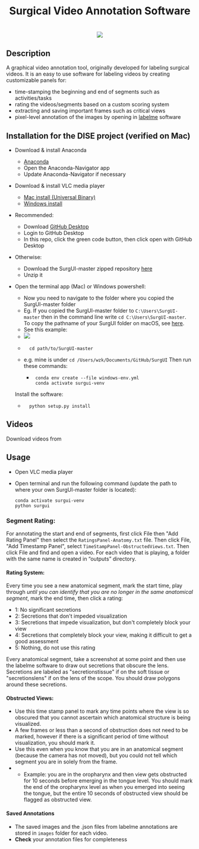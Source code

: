 <h1 align="center">
Surgical Video Annotation Software
</h1> 

<h1 align="center">
  <img src="surgui.png">
</h1>

## Description

A graphical video annotation tool, originally developed for labeling surgical videos. It is an easy to use software for labeling videos by creating customizable panels for:

- time-stamping the beginning and end of segments such as activities/tasks
- rating the videos/segments based on a custom scoring system
- extracting and saving important frames such as critical views
- pixel-level annotation of the images by opening in [labelme](https://github.com/wkentaro/labelme/) software

## Installation for the DISE project (verified on Mac)
- Download \& install Anaconda
  - [Anaconda](https://www.anaconda.com/download/success)
  - Open the Anaconda-Navigator app
  - Update Anaconda-Navigator if necessary
- Download \& install VLC media player
  - [Mac install (Universal Binary)](https://get.videolan.org/vlc/3.0.21/macosx/vlc-3.0.21-universal.dmg) 
  - [Windows install](https://apps.microsoft.com/detail/xpdm1zw6815mqm?ocid=webpdpshare)

- Recommended:
  - Download [GitHub Desktop](https://desktop.github.com/download/)
  - Login to GitHub Desktop
  - In this repo, click the green code button, then click open with GitHub Desktop
- Otherwise:
  - Download the SurgUI-master zipped repository [here](https://github.com/wzkariampuzha/SurgUI/archive/refs/heads/master.zip) 
  - Unzip it

 - Open the terminal app (Mac) or Windows powershell:
    - Now you need to navigate to the folder where you copied the SurgUI-master folder 
    - Eg. If you copied the SurgUI-master folder	 to `C:\Users\SurgUI-master` then in the command line write `cd C:\Users\SurgUI-master`. To copy the pathname of your SurgUI folder on macOS, see [here](https://support.apple.com/en-gb/guide/mac-help/mchlp1774/mac#:~:text=Show%20the%20path%20to%20a,show%20the%20path%20bar%20momentarily.).  
    - See this example: 
    - <img src="change-working-directory-example.png">
    - ```shell
        cd path/to/SurgUI-master
        ```
   - e.g. mine is under `cd /Users/wzk/Documents/GitHub/SurgUI`
    Then run these commands:
     - ```shell
        conda env create --file windows-env.yml
        conda activate surgui-venv
        ```
    Install the software:
    - ```shell
        python setup.py install
      ```

## Videos
Download videos from

## Usage
- Open VLC media player

- Open terminal and run the following command (update the path to where your own SurgUI-master folder is located):
    ```shell
    conda activate surgui-venv
    python surgui
    ```

### Segment Rating:
For annotating the start and end of segments, first click File then "Add Rating Panel" then select the `RatingsPanel-Anatomy.txt` file. Then click File, "Add Timestamp Panel", select `TimeStampPanel-ObstructedViews.txt`. Then click File and find and open a video. For each video that is playing, a folder with the same name is created in “outputs” directory.

#### Rating System: 
Every time you see a new anatomical segment, mark the start time, play through *until you can identify that you are no longer in the same anatomical segment*, mark the end time, then click a rating:
- 1: No significant secretions 
- 2: Secretions that don't impeded visualization 
- 3: Secretions that impede visualization, but don't completely block your view 
- 4: Secretions that completely block your view, making it difficult to get a good assessment
- 5: Nothing, do not use this rating

Every anatomical segment, take a screenshot at some point and then use the labelme software to draw out secretions that obscure the lens. Secretions are labeled as "secretionstissue" if on the soft tissue or "secretionslens" if on the lens of the scope. You should draw polygons around these secretions. 


#### Obstructed Views:
- Use this time stamp panel to mark any time points where the view is so obscured that you cannot ascertain which anatomical structure is being visualized.
- A few frames or less than a second of obstruction does not need to be marked, however if there is a significant period of time without visualization, you should mark it.
- Use this even when you know that you are in an anatomical segment (because the camera has not moved), but you could not tell which segment you are in solely from the frame.
- - Example: you are in the oropharynx and then view gets obstructed for 10 seconds before emerging in the tongue level. You should mark the end of the oropharynx level as when you emerged into seeing the tongue, but the entire 10 seconds of obstructed view should be flagged as obstructed view.

#### Saved Annotations
- The saved images and the .json files from labelme annotations are stored in `images` folder for each video.
- **Check** your annotation files for completeness

